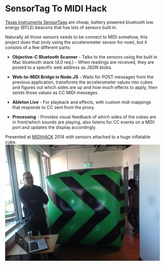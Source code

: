 SensorTag To MIDI Hack
======================

[Texas Instruments SensorTags](http://www.ti.com/ww/en/wireless_connectivity/sensortag) are cheap, battery powered bluetooth low energy (BTLE) beacons that has lots of sensors built in.

Naturally all those sensors needs to be connect to MIDI somehow, this project does that (only using the accelerometer sensor for now), but it consists of a few different parts:

* **Objective-C Bluetooth Scanner** - Talks to the sensors using the built in Mac bluetooth stack (4.0 req.) - When readings are received, they are posted to a specific web address as JSON blobs.

* **Web-to-MIDI Bridge in Node.JS** - Waits for POST messages from the previous application, transforms the accelerometer values into cubes and figures out which sides are up and how much effects to apply, then sends those values as CC MIDI messages.

* **Ableton Live** - For playback and effects, with custom midi mappings that responds to CC sent from the proxy.

* **Processing** - Provides visual feedback of which sides of the cubes are in front/which sounds are playing, also listens for CC events on a MIDI port and updates the display accordingly.

Presented at [MIDIHACK](http://midihack.com) 2014 with sensors attached to a huge inflatable cube.
!["Inflatable MIDI Cube"](https://raw.githubusercontent.com/possan/sensortag-midi/master/midikub.jpg)
